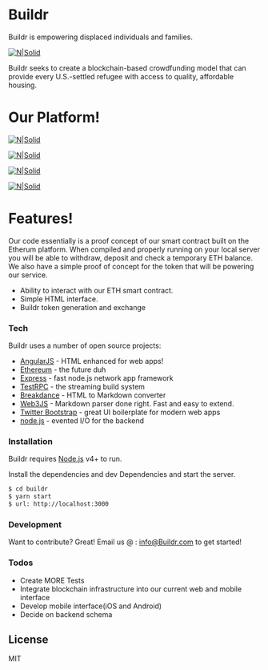 # Buildr
Buildr is empowering displaced individuals and families.

[![N|Solid](https://static1.squarespace.com/static/5ae7bf33ec4eb776c4c5c721/t/5aef183c88251b5dc4569f9b/1525654259920/?format=1500w)](https://nodesource.com/products/nsolid)


Buildr seeks to create a blockchain-based crowdfunding model that can provide every U.S.-settled refugee with access to quality, affordable housing.

# Our Platform!

[![N|Solid](https://i.imgur.com/RP7EhR2.jpg)](https://nodesource.com/products/nsolid)

[![N|Solid](https://imgur.com/3F7rofC.jpg)](https://nodesource.com/products/nsolid)

[![N|Solid](https://imgur.com/fI7lIuq.jpg)](https://nodesource.com/products/nsolid)

[![N|Solid](https://imgur.com/U8XI8Ox.jpg)](https://nodesource.com/products/nsolid)


# Features!
Our code essentially is a proof concept of our smart contract built on the Etherum platform. When compiled and properly running on your local server you will be able to withdraw, deposit and check a temporary ETH balance. We also have a simple proof of concept for the token that will be powering our service. 

  - Ability to interact with our ETH smart contract.
  - Simple HTML interface.
  - Buildr token generation and exchange


### Tech

Buildr uses a number of open source projects:

* [AngularJS] - HTML enhanced for web apps!
* [Ethereum] - the future duh
* [Express] - fast node.js network app framework 
* [TestRPC] - the streaming build system
* [Breakdance](http://breakdance.io) - HTML to Markdown converter
* [Web3JS] - Markdown parser done right. Fast and easy to extend.
* [Twitter Bootstrap] - great UI boilerplate for modern web apps
* [node.js] - evented I/O for the backend

### Installation

Buildr requires [Node.js](https://nodejs.org/) v4+ to run.

Install the dependencies and dev Dependencies and start the server.

```sh
$ cd buildr
$ yarn start
$ url: http://localhost:3000
```


### Development

Want to contribute? Great!
Email us @ : info@Buildr.com to get started!

### Todos
 - Create MORE Tests
 - Integrate blockchain infrastructure into our current web and mobile interface
 - Develop mobile interface(iOS and Android)
 - Decide on backend schema
 

License
----

MIT



[//]: # (These are reference links used in the body of this note and get stripped out when the markdown processor does its job. There is no need to format nicely because it shouldn't be seen. Thanks SO - http://stackoverflow.com/questions/4823468/store-comments-in-markdown-syntax)


   [dill]: <https://github.com/joemccann/dillinger>
   [git-repo-url]: <https://github.com/joemccann/dillinger.git>
   [john gruber]: <http://daringfireball.net>
   [df1]: <http://daringfireball.net/projects/markdown/>
   [Web3JS]: <https://github.com/ethereum/web3.js/>
   [Ethereum]: <https://www.ethereum.org>
   [node.js]: <http://nodejs.org>
   [Twitter Bootstrap]: <http://twitter.github.com/bootstrap/>
   [jQuery]: <http://jquery.com>
   [@tjholowaychuk]: <http://twitter.com/tjholowaychuk>
   [express]: <http://expressjs.com>
   [AngularJS]: <http://angularjs.org>
   [TestRPC]: <https://github.com/trufflesuite/ganache-cli>

   [PlDb]: <https://github.com/joemccann/dillinger/tree/master/plugins/dropbox/README.md>
   [PlGh]: <https://github.com/joemccann/dillinger/tree/master/plugins/github/README.md>
   [PlGd]: <https://github.com/joemccann/dillinger/tree/master/plugins/googledrive/README.md>
   [PlOd]: <https://github.com/joemccann/dillinger/tree/master/plugins/onedrive/README.md>
   [PlMe]: <https://github.com/joemccann/dillinger/tree/master/plugins/medium/README.md>
   [PlGa]: <https://github.com/RahulHP/dillinger/blob/master/plugins/googleanalytics/README.md>
